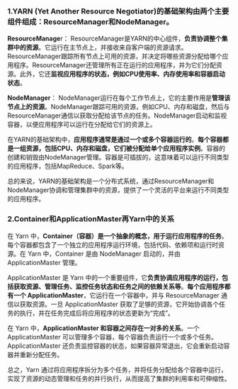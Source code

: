 ### **1.YARN** (Yet Another Resource Negotiator)的基础架构由两个主要组件组成：**ResourceManager**和**NodeManager**。

**ResourceManage**r：
ResourceManager是YARN的中心组件，**负责协调整个集群中的资源**。它运行在主节点上，并接收来自客户端的资源请求。ResourceManager跟踪所有节点上可用的资源，并决定将哪些资源分配给哪个应用程序。ResourceManager还管理所有正在运行的应用程序，并为它们分配资源。此外，它还**监视应用程序的状态，例如CPU使用率、内存使用率和容器启动状态**。

**NodeManager**：
NodeManager运行在每个工作节点上，它的主要作用是**管理该节点上的资源**。NodeManager跟踪可用的资源，例如CPU、内存和磁盘，然后与ResourceManager通信以获取分配给该节点的任务。NodeManager启动和监视容器，以便应用程序可以运行在分配给它们的资源上。

在YARN的基础架构中，**应用程序通常是通过一个或多个容器运行的**。**每个容器都是一组资源，包括CPU、内存和磁盘，它们被分配给单个应用程序实例**。容器的创建和销毁由NodeManager管理。容器是可插拔的，这意味着可以运行不同类型的应用程序，包括MapReduce、Spark等。

总的来说，YARN的基础架构是一个分布式系统，通过ResourceManager和NodeManager协调和管理集群中的资源，提供了一个灵活的平台来运行不同类型的应用程序。

### 2.Container和ApplicationMaster再Yarn中的关系

在 Yarn 中，**Container（容器）是一个抽象的概念，用于运行应用程序的任务**。每个容器都包含了一个独立的应用程序运行环境，包括代码、依赖项和运行时资源。在 Yarn 中，Container 是由 NodeManager 启动的，并由 ApplicationMaster 管理。

ApplicationMaster 是 Yarn 中的一个重要组件，它**负责协调应用程序的运行，包括获取资源、管理任务、监控任务状态和任务之间的依赖关系等**。**每个应用程序都有一个 ApplicationMaster**，它运行在一个容器中，并与 ResourceManager 通信以获取资源。一旦 ApplicationMaster 获取了足够的资源，它开始协调各个任务的执行，并在任务完成后将应用程序的状态更新为“完成”。

在 Yarn 中，**ApplicationMaster 和容器之间存在一对多的关系**。一个 ApplicationMaster 可以管理多个容器，每个容器负责运行一个或多个任务。ApplicationMaster 还负责监控容器的状态，如果容器异常退出，它会重新启动容器并重新分配任务。

总之，Yarn 通过将应用程序拆分为多个任务，并将任务分配给各个容器中运行，实现了资源的动态管理和任务的并行执行，从而提高了集群的利用率和可伸缩性。
